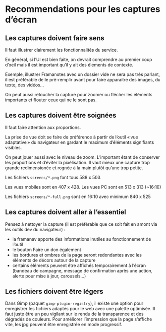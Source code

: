 # Recommendations pour les captures d’écran

## Les captures doivent faire sens

Il faut illustrer clairement les fonctionnalités du service.

En général, si l’UI est bien faite, on devrait comprendre au premier coup d’oeil
mais il est important qu’il y ait des élements de contexte.

Exemple, illustrer Framanotes avec un dossier vide ne sera pas très parlant,
il est préférable de le pré-remplir avant pour faire apparaitre des images,
du texte, des vidéos…

On peut aussi retoucher la capture pour zoomer ou flécher les éléments importants
et flouter ceux qui ne le sont pas.


## Les captures doivent être soignées

Il faut faire attention aux proportions.

La prise de vue doit se faire de préférence à partir de l’outil « vue adaptative »
du navigateur en gardant le maximum d’éléments signifiants visibles.

On peut jouer aussi avec le niveau de zoom. L’important étant de conserver
les proportions et d’éviter la pixélisation.
Il vaut mieux une capture trop grande redimensionée et rognée à la main
plutôt qu’une trop petite.

Les fichiers `screens/*.png` font tous 588 x 503.

Les vues mobiles sont en 407 x 428.
Les vues PC sont en 513 x 313 (~16:10)

Les fichiers `screens/*-full.png` sont en 16:10 avec minimum 840 x 525

## Les captures doivent aller à l’essentiel

Pensez à nettoyer la capture (il est préférable que ce soit fait en
amont via les outils dev du navigateur) :

  * la framanav apporte des informations inutiles au fonctionnement de l’outil
  * le bouton Faire un don également
  * les bordures et ombres de la page seront redondantes avec les
    éléments de décors autour de la capture
  * certains éléments peuvent être affichés temporairement à l’écran
    (bandeau de campagne, message de confirmation après une action,
    alerte pour mise à jour, carousels…)

## Les fichiers doivent être légers

Dans Gimp (paquet `gimp-plugin-registry`), il existe une option pour
enregistrer les fichiers adaptés pour le web avec une palette optimisée.
Il faut juste être un peu vigilant sur le rendu de la transparence
et des dégradés de couleurs.
Pour améliorer l’impression que la page s’affiche vite,
les jpg peuvent être enregistrée en mode progressif.


